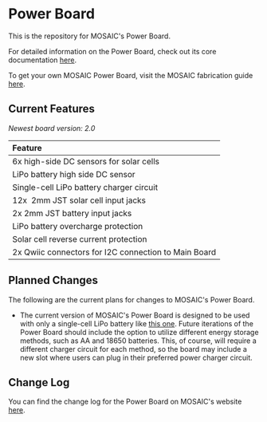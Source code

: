 # Power Board

This is the repository for MOSAIC's Power Board.

For detailed information on the Power Board, check out its core documentation [here](https://www.mosaicsat.org/core_documentation/hardware/power_board/).

To get your own MOSAIC Power Board, visit the MOSAIC fabrication guide [here](https://www.mosaicsat.org/getting_mosaic/).

## Current Features

*Newest board version: 2.0*

| **Feature** |
| :----------- |
| 6x high-side DC sensors for solar cells |
| LiPo battery high side DC sensor |
| Single-cell LiPo battery charger circuit |
| 12x  2mm JST solar cell input jacks|
| 2x 2mm JST battery input jacks |
| LiPo battery overcharge protection |
| Solar cell reverse current protection |
| 2x Qwiic connectors for I2C connection to Main Board |

## Planned Changes

The following are the current plans for changes to MOSAIC's Power Board. 

- The current version of MOSAIC's Power Board is designed to be used with only a single-cell LiPo battery like [this one](https://www.sparkfun.com/lithium-ion-battery-2ah.html). Future iterations of the Power Board should include the option to utilize different energy storage methods, such as AA and 18650 batteries. This, of course, will require a different charger circuit for each method, so the board may include a new slot where users can plug in their preferred power charger circuit. 

## Change Log

You can find the change log for the Power Board on MOSAIC's website [here](https://www.mosaicsat.org/core_documentation/hardware/power_board/change_log/). 
